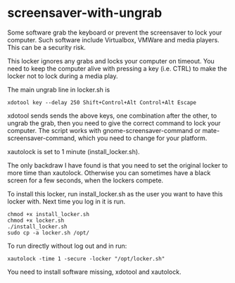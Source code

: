 # screensaver-with-ungrab

Some software grab the keyboard or prevent the screensaver to lock your computer. Such software include Virtualbox, VMWare and media players. This can be a security risk.

This locker ignores any grabs and locks your computer on timeout. You need to keep the computer alive with pressing a key (i.e. CTRL) to make the locker not to lock during a media play.

The main ungrab line in locker.sh is
```
xdotool key --delay 250 Shift+Control+Alt Control+Alt Escape
```
xdotool sends sends the above keys, one combination after the other, to ungrab the grab, then you need to give the correct command to lock your computer. The script works with gnome-screensaver-command or mate-screensaver-command, which you need to change for your platform.

xautolock is set to 1 minute (install_locker.sh).

The only backdraw I have found is that you need to set the original locker to more time than xautolock. Otherwise you can sometimes have a black screen for a few seconds, when the lockers compete.

To install this locker, run install_locker.sh as the user you want to have this locker with. Next time you log in it is run.
```
chmod +x install_locker.sh
chmod +x locker.sh
./install_locker.sh
sudo cp -a locker.sh /opt/
```

To run directly without log out and in run:
```
xautolock -time 1 -secure -locker "/opt/locker.sh"
```

You need to install software missing, xdotool and xautolock.
